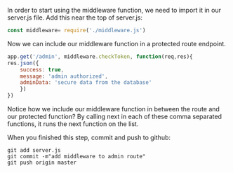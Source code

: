 In order to start using the middleware function, we need to import it in our server.js file. Add this near the top of server.js:
```javascript
const middleware= require('./middleware.js')
```
Now we can include our middleware function in a protected route endpoint.
```javascript
app.get('/admin', middleware.checkToken, function(req,res){
res.json({
	success: true,
	message: 'admin authorized',
	adminData: 'secure data from the database'
	})
})
```
Notice how we include our middleware function in between the route and our protected function? By calling next in each of these comma separated functions, it runs the next function on the list.

When you finished this step, commit and push to github:
```
git add server.js
git commit -m"add middleware to admin route"
git push origin master
```